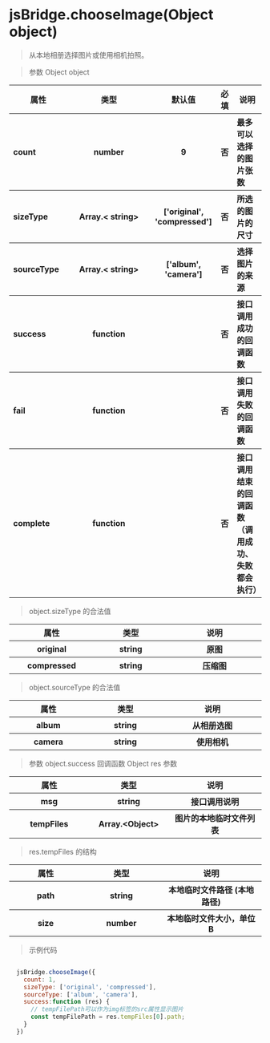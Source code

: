 # jsBridge.chooseImage(Object object)
  > 从本地相册选择图片或使用相机拍照。
  
  > 参数 Object object

<table>
    <thead>
    <tr>
        <th>属性</th>
        <th>类型</th>
        <th>默认值</th>
        <th>必填</th>
        <th>说明</th>
    </tr>
    </thead>
    <tbody>
    <tr>
        <th style="width: 100px;text-align:left">count</th>
        <th>number</th>
        <th>9</th>
        <th>否</th>
        <th style="text-align:left">
            最多可以选择的图片张数
        </th>
    </tr>
    <tr>
        <th style="width: 100px;text-align:left">sizeType</th>
        <th>Array.&lt string></th>
        <th>['original', 'compressed']</th>
        <th>否</th>
        <th style="text-align:left">
            所选的图片的尺寸
        </th>
    </tr>
    <tr>
        <th style="width: 100px;text-align:left">sourceType</th>
        <th style="width: 150px">Array.&lt string></th>
        <th>['album', 'camera']</th>
        <th>否</th>
        <th style="text-align:left">
            选择图片的来源
        </th>
    </tr>
    <tr>
        <th style="width: 100px;text-align:left">success</th>
        <th>function</th>
        <th></th>
        <th>否</th>
        <th style="text-align:left">
            接口调用成功的回调函数
        </th>
    </tr>
    <tr>
        <th style="width: 100px;text-align:left">fail</th>
        <th>function</th>
        <th></th>
        <th>否</th>
        <th style="text-align:left">
            接口调用失败的回调函数
        </th>
    </tr>
    <tr>
        <th style="width: 100px;text-align:left">complete</th>
        <th>function</th>
        <th></th>
        <th>否</th>
        <th style="text-align:left">
            接口调用结束的回调函数（调用成功、失败都会执行）
        </th>
    </tr>
    </tbody>
</table>

> object.sizeType 的合法值

<table>
    <thead>
    <tr>
        <th>属性</th>
        <th>类型</th>
        <th>说明</th>
    </tr>
    </thead>
    <tbody>
    <tr>
        <th style="width: 200px">original</th>
        <th style="width: 200px;">string</th>
        <th style="width: 300px;">
            原图
        </th>
    </tr>
    <tr>
        <th style="width: 200px">compressed</th>
        <th style="width: 200px;">string</th>
        <th style="width: 300px;">
            压缩图
        </th>
    </tr>
    </tbody>
</table>

> object.sourceType 的合法值

<table>
    <thead>
    <tr>
        <th>属性</th>
        <th>类型</th>
        <th>说明</th>
    </tr>
    </thead>
    <tbody>
    <tr>
        <th style="width: 200px">album</th>
        <th style="width: 200px;">string</th>
        <th style="width: 300px;">
            从相册选图
        </th>
    </tr>
    <tr>
        <th style="width: 200px">camera</th>
        <th style="width: 200px;">string</th>
        <th style="width: 300px;">
            使用相机
        </th>
    </tr>
    </tbody>
</table>

> 参数 object.success 回调函数 Object res 参数

<table>
    <thead>
    <tr>
        <th>属性</th>
        <th>类型</th>
        <th>说明</th>
    </tr>
    </thead>
    <tbody>
    <tr>
        <th style="width: 200px">msg</th>
        <th style="width: 200px;">string</th>
        <th style="width: 300px;">
            接口调用说明
        </th>
    </tr>
    <tr>
            <th style="width: 200px">tempFiles</th>
            <th style="width: 200px;">Array.&ltObject></th>
            <th style="width: 300px;">
                图片的本地临时文件列表
            </th>
        </tr>
    </tbody>
</table>

> res.tempFiles 的结构

<table>
    <thead>
    <tr>
        <th>属性</th>
        <th>类型</th>
        <th>说明</th>
    </tr>
    </thead>
    <tbody>
    <tr>
        <th style="width: 200px">path</th>
        <th style="width: 200px;">string</th>
        <th style="width: 300px;">
            本地临时文件路径 (本地路径)
        </th>
    </tr>
    <tr>
            <th style="width: 200px">size</th>
            <th style="width: 200px;">number</th>
            <th style="width: 300px;">
                本地临时文件大小，单位 B
            </th>
        </tr>
    </tbody>
</table>

> 示例代码
```js

  jsBridge.chooseImage({
    count: 1,
    sizeType: ['original', 'compressed'],
    sourceType: ['album', 'camera'],
    success:function (res) {
      // tempFilePath可以作为img标签的src属性显示图片
      const tempFilePath = res.tempFiles[0].path;
    }
  })

```
